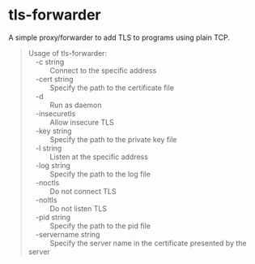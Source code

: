 # tls-forwarder

A simple proxy/forwarder to add TLS to programs using plain TCP.

> Usage of tls-forwarder:  
> &ensp;&ensp;-c string  
> &ensp;&ensp;&ensp;&ensp;&ensp;&ensp;Connect to the specific address  
> &ensp;&ensp;-cert string  
> &ensp;&ensp;&ensp;&ensp;&ensp;&ensp;Specify the path to the certificate file  
> &ensp;&ensp;-d  
> &ensp;&ensp;&ensp;&ensp;&ensp;&ensp;Run as daemon  
> &ensp;&ensp;-insecuretls  
> &ensp;&ensp;&ensp;&ensp;&ensp;&ensp;Allow insecure TLS  
> &ensp;&ensp;-key string  
> &ensp;&ensp;&ensp;&ensp;&ensp;&ensp;Specify the path to the private key file  
> &ensp;&ensp;-l string  
> &ensp;&ensp;&ensp;&ensp;&ensp;&ensp;Listen at the specific address  
> &ensp;&ensp;-log string  
> &ensp;&ensp;&ensp;&ensp;&ensp;&ensp;Specify the path to the log file  
> &ensp;&ensp;-noctls  
> &ensp;&ensp;&ensp;&ensp;&ensp;&ensp;Do not connect TLS  
> &ensp;&ensp;-noltls  
> &ensp;&ensp;&ensp;&ensp;&ensp;&ensp;Do not listen TLS  
> &ensp;&ensp;-pid string  
> &ensp;&ensp;&ensp;&ensp;&ensp;&ensp;Specify the path to the pid file  
> &ensp;&ensp;-servername string  
> &ensp;&ensp;&ensp;&ensp;&ensp;&ensp;Specify the server name in the certificate presented by the server  

